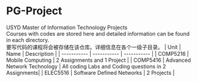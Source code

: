 # PG-Project
USYD Master of Information Technology Projects  
Courses with codes are stored here and detailed information can be found in each directory.  
要写代码的课程将会被存储在该仓库。详细信息在各个一级子目录。
| Unit     | Name | Description |
| ----------- | ----------- | ----------- |
| COMP5216      | Mobile Computing | 2 Assignments and 1 Project |
| COMP5416   | Advanced Network Technology | All coding Labs and Coding questions in 2 Assignments|
| ELEC5516  | Software Defined Networks | 2 Projects |
